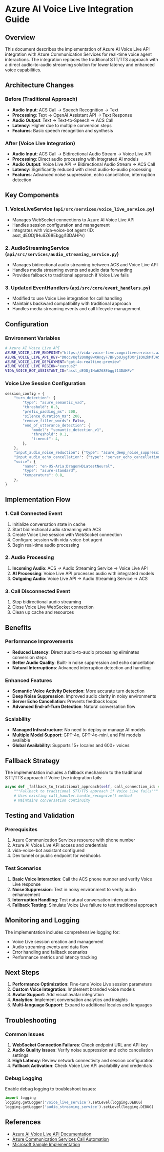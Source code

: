 # Azure AI Voice Live Integration Guide

## Overview

This document describes the implementation of Azure AI Voice Live API integration with Azure Communication Services for real-time voice agent interactions. The integration replaces the traditional STT/TTS approach with a direct audio-to-audio streaming solution for lower latency and enhanced voice capabilities.

## Architecture Changes

### Before (Traditional Approach)
- **Audio Input**: ACS Call → Speech Recognition → Text
- **Processing**: Text → OpenAI Assistant API → Text Response  
- **Audio Output**: Text → Text-to-Speech → ACS Call
- **Latency**: Higher due to multiple conversion steps
- **Features**: Basic speech recognition and synthesis

### After (Voice Live Integration)
- **Audio Input**: ACS Call → Bidirectional Audio Stream → Voice Live API
- **Processing**: Direct audio processing with integrated AI models
- **Audio Output**: Voice Live API → Bidirectional Audio Stream → ACS Call
- **Latency**: Significantly reduced with direct audio-to-audio processing
- **Features**: Advanced noise suppression, echo cancellation, interruption detection

## Key Components

### 1. VoiceLiveService (`api/src/services/voice_live_service.py`)
- Manages WebSocket connections to Azure AI Voice Live API
- Handles session configuration and management
- Integrates with vida-voice-bot agent (ID: asst_dEODj1Hu6Z68Ebggl13DAHPv)

### 2. AudioStreamingService (`api/src/services/audio_streaming_service.py`)
- Manages bidirectional audio streaming between ACS and Voice Live API
- Handles media streaming events and audio data forwarding
- Provides fallback to traditional approach if Voice Live fails

### 3. Updated EventHandlers (`api/src/core/event_handlers.py`)
- Modified to use Voice Live integration for call handling
- Maintains backward compatibility with traditional approach
- Handles media streaming events and call lifecycle management

## Configuration

### Environment Variables
```bash
# Azure AI Voice Live API
AZURE_VOICE_LIVE_ENDPOINT="https://vida-voice-live.cognitiveservices.azure.com/"
AZURE_VOICE_LIVE_API_KEY="D0ccvKqf20m8g8wXHnqyF7BFypUJygfQXrjIOm2kMfJASaNvXKu0JQQJ99BGACHYHv6XJ3w3AAAAACOGv7Z2"
AZURE_VOICE_LIVE_DEPLOYMENT="gpt-4o-realtime-preview"
AZURE_VOICE_LIVE_REGION="eastus2"
VIDA_VOICE_BOT_ASSISTANT_ID="asst_dEODj1Hu6Z68Ebggl13DAHPv"
```

### Voice Live Session Configuration
```python
session_config = {
    "turn_detection": {
        "type": "azure_semantic_vad",
        "threshold": 0.3,
        "prefix_padding_ms": 200,
        "silence_duration_ms": 200,
        "remove_filler_words": False,
        "end_of_utterance_detection": {
            "model": "semantic_detection_v1",
            "threshold": 0.1,
            "timeout": 4,
        },
    },
    "input_audio_noise_reduction": {"type": "azure_deep_noise_suppression"},
    "input_audio_echo_cancellation": {"type": "server_echo_cancellation"},
    "voice": {
        "name": "en-US-Aria:DragonHDLatestNeural",
        "type": "azure-standard",
        "temperature": 0.8,
    },
}
```

## Implementation Flow

### 1. Call Connected Event
1. Initialize conversation state in cache
2. Start bidirectional audio streaming with ACS
3. Create Voice Live session with WebSocket connection
4. Configure session with vida-voice-bot agent
5. Begin real-time audio processing

### 2. Audio Processing
1. **Incoming Audio**: ACS → Audio Streaming Service → Voice Live API
2. **AI Processing**: Voice Live API processes audio with integrated models
3. **Outgoing Audio**: Voice Live API → Audio Streaming Service → ACS

### 3. Call Disconnected Event
1. Stop bidirectional audio streaming
2. Close Voice Live WebSocket connection
3. Clean up cache and resources

## Benefits

### Performance Improvements
- **Reduced Latency**: Direct audio-to-audio processing eliminates conversion steps
- **Better Audio Quality**: Built-in noise suppression and echo cancellation
- **Natural Interruptions**: Advanced interruption detection and handling

### Enhanced Features
- **Semantic Voice Activity Detection**: More accurate turn detection
- **Deep Noise Suppression**: Improved audio clarity in noisy environments
- **Server Echo Cancellation**: Prevents feedback loops
- **Advanced End-of-Turn Detection**: Natural conversation flow

### Scalability
- **Managed Infrastructure**: No need to deploy or manage AI models
- **Multiple Model Support**: GPT-4o, GPT-4o-mini, and Phi models available
- **Global Availability**: Supports 15+ locales and 600+ voices

## Fallback Strategy

The implementation includes a fallback mechanism to the traditional STT/TTS approach if Voice Live integration fails:

```python
async def _fallback_to_traditional_approach(self, call_connection_id: str, participant_id: str, payload_dict: dict):
    """Fallback to traditional STT/TTS approach if Voice Live fails"""
    # Uses existing call_handler.handle_recognize() method
    # Maintains conversation continuity
```

## Testing and Validation

### Prerequisites
1. Azure Communication Services resource with phone number
2. Azure AI Voice Live API access and credentials
3. vida-voice-bot assistant configured
4. Dev tunnel or public endpoint for webhooks

### Test Scenarios
1. **Basic Voice Interaction**: Call the ACS phone number and verify Voice Live response
2. **Noise Suppression**: Test in noisy environment to verify audio enhancement
3. **Interruption Handling**: Test natural conversation interruptions
4. **Fallback Testing**: Simulate Voice Live failure to test traditional approach

## Monitoring and Logging

The implementation includes comprehensive logging for:
- Voice Live session creation and management
- Audio streaming events and data flow
- Error handling and fallback scenarios
- Performance metrics and latency tracking

## Next Steps

1. **Performance Optimization**: Fine-tune Voice Live session parameters
2. **Custom Voice Integration**: Implement branded voice models
3. **Avatar Support**: Add visual avatar integration
4. **Analytics**: Implement conversation analytics and insights
5. **Multi-language Support**: Expand to additional locales and languages

## Troubleshooting

### Common Issues
1. **WebSocket Connection Failures**: Check endpoint URL and API key
2. **Audio Quality Issues**: Verify noise suppression and echo cancellation settings
3. **High Latency**: Review network connectivity and session configuration
4. **Fallback Activation**: Check Voice Live API availability and credentials

### Debug Logging
Enable debug logging to troubleshoot issues:
```python
import logging
logging.getLogger('voice_live_service').setLevel(logging.DEBUG)
logging.getLogger('audio_streaming_service').setLevel(logging.DEBUG)
```

## References

- [Azure AI Voice Live API Documentation](https://learn.microsoft.com/en-us/azure/ai-services/speech-service/voice-live)
- [Azure Communication Services Call Automation](https://learn.microsoft.com/en-us/azure/communication-services/concepts/call-automation/)
- [Microsoft Sample Implementation](https://github.com/Azure-Samples/communication-services-dotnet-quickstarts/tree/main/CallAutomation_AzureAI_VoiceLive)
